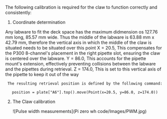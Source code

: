 The following calibration is required for the claw to function correctly and consistently:

  1) Coordinate determination

  Any labware to fit the deck space has the maximum didmension os 127.76 mm long, 85.57 mm wide. Thus the middle of the labware is 63.88 mm x 42.79 mm, therefore the vertical axis in which the middle of the claw is situated needs to be situated over this point
     X = 20.5, This compensates for the P300 8-channel's placement in the right pipette slot, ensuring the claw is centered over the labware.
     Y = 86.0, This accounts for the pipette mount's extension, effectively preventing collisions between the labware and the pipettes during retrieval.
     Z = 174.0,  This is set to this vertical axis of the pipette to keep it out of the way

     The resulting retrieval position is defined by the following command:
     
       position = plate["A6"].top().move(Point(x=20.5, y=86.0, z=174.0))


  2) The Claw calibration

     ![Pulse width measurements](Pi zero wh code/Images/PWM.jpg)
